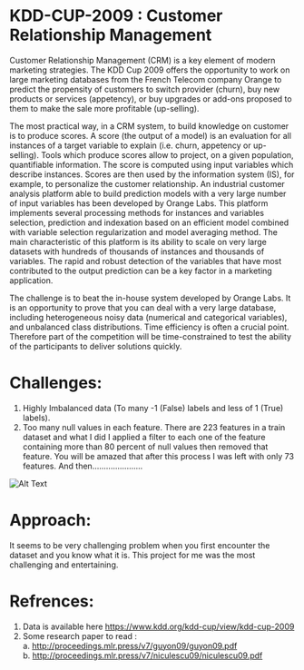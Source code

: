 # KDD-CUP-2009 : Customer Relationship Management

Customer Relationship Management (CRM) is a key element of modern marketing strategies. The KDD Cup 2009 offers the opportunity to work on large marketing databases from the French Telecom company Orange to predict the propensity of customers to switch provider (churn), buy new products or services (appetency), or buy upgrades or add-ons proposed to them to make the sale more profitable (up-selling).

The most practical way, in a CRM system, to build knowledge on customer is to produce scores. A score (the output of a model) is an evaluation for all instances of a target variable to explain (i.e. churn, appetency or up-selling). Tools which produce scores allow to project, on a given population, quantifiable information. The score is computed using input variables which describe instances. Scores are then used by the information system (IS), for example, to personalize the customer relationship. An industrial customer analysis platform able to build prediction models with a very large number of input variables has been developed by Orange Labs. This platform implements several processing methods for instances and variables selection, prediction and indexation based on an efficient model combined with variable selection regularization and model averaging method. The main characteristic of this platform is its ability to scale on very large datasets with hundreds of thousands of instances and thousands of variables. The rapid and robust detection of the variables that have most contributed to the output prediction can be a key factor in a marketing application.

The challenge is to beat the in-house system developed by Orange Labs. It is an opportunity to prove that you can deal with a very large database, including heterogeneous noisy data (numerical and categorical variables), and unbalanced class distributions. Time efficiency is often a crucial point. Therefore part of the competition will be time-constrained to test the ability of the participants to deliver solutions quickly.

# Challenges: 

1. Highly Imbalanced data (To many -1 (False) labels and less of 1 (True) labels). <br/>
2. Too many null values in each feature. There are 223 features in a train dataset and what I did I applied a filter to each one of the feature containing more than 80 percent of null values then removed that feature. You will be amazed that after this process I was left with only 73 features. And then......................<br/>

![Alt Text](https://www.buzzfeed.com/katyherman/headache-sufferers-tell-us-your-tips?utm_source=dynamic&utm_campaign=bfsharecopy&sub=0_124231589#124231589)

# Approach:
 
It seems to be very challenging problem when you first encounter the dataset and you know what it is. This project for me was the most challenging and entertaining. 


# Refrences:
1. Data is available here https://www.kdd.org/kdd-cup/view/kdd-cup-2009 <br/>
2. Some research paper to read : <br/>
  a. http://proceedings.mlr.press/v7/guyon09/guyon09.pdf <br/>
  b. http://proceedings.mlr.press/v7/niculescu09/niculescu09.pdf <br/>
